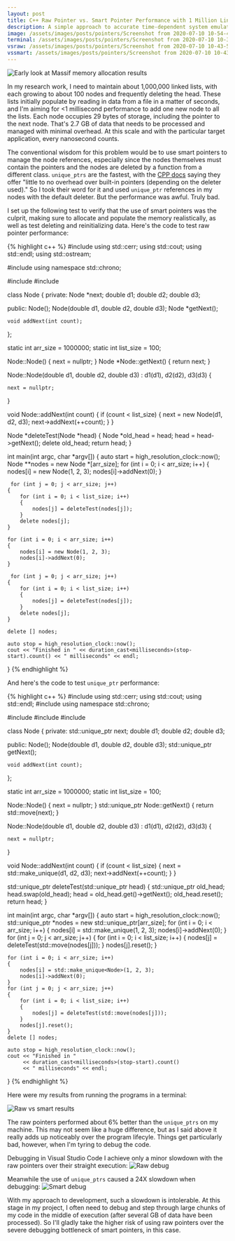 ```yaml
---
layout: post
title: C++ Raw Pointer vs. Smart Pointer Performance with 1 Million Linked Lists
description: A simple approach to accurate time-dependent system emulation
image: /assets/images/posts/pointers/Screenshot from 2020-07-10 10-54-47.png
terminal: /assets/images/posts/pointers/Screenshot from 2020-07-10 10-35-26.png
vsraw: /assets/images/posts/pointers/Screenshot from 2020-07-10 10-43-54.png
vssmart: /assets/images/posts/pointers/Screenshot from 2020-07-10 10-43-23.png
---
```


<img src="{{ page.image }}" alt="Early look at Massif memory allocation results" class="center">

In my research work, I need to maintain about 1,000,000 linked lists, with each growing to about 100 nodes and frequently deleting the head. These lists initially populate by reading in data from a file in a matter of seconds, and I'm aiming for <1 millisecond performance to add one new node to all the lists. Each node occupies 29 bytes of storage, including the pointer to the next node. That's 2.7 GB of data that needs to be processed and managed with minimal overhead. At this scale and with the particular target application, every nanosecond counts.

The conventional wisdom for this problem would be to use smart pointers to manage the node references, especially since the nodes themselves must contain the pointers and the nodes are deleted by a function from a different class. <code>unique_ptrs</code> are the fastest, with the  <a href="http://www.cplusplus.com/reference/memory/unique_ptr/" targe="_blank">CPP docs</a> saying they offer "little to no overhead over built-in pointers (depending on the deleter used)." So I took their word for it and used <code>unique_ptr</code> references in my nodes with the default deleter. But the performance was awful. Truly bad.

I set up the following test to verify that the use of smart pointers was the culprit, making sure to allocate and populate the memory realistically, as well as test deleting and reinitializing data. Here's the code to test raw pointer performance:

{% highlight c++ %}
#include <iostream>
using std::cerr;
using std::cout;
using std::endl;
using std::ostream;

#include <chrono> 
using namespace std::chrono; 
  
#include <array>
#include <cstdint>

class Node
{
private:
    Node *next;
    double d1;
    double d2;
    double d3;

public:
    Node();
    Node(double d1, double d2, double d3);
    Node *getNext();

    void addNext(int count);
};

static int arr_size = 1000000;
static int list_size = 100;

Node::Node()
{
    next = nullptr;
}
Node *Node::getNext()
{
    return next;
}

Node::Node(double d1, double d2, double d3) : d1(d1), d2(d2), d3(d3)
{

    next = nullptr;
}

void Node::addNext(int count)
{
    if (count < list_size)
    {
        next = new Node(d1, d2, d3);
        next->addNext(++count);
    }
}

Node *deleteTest(Node *head)
{
    Node *old_head = head;
    head = head->getNext();
    delete old_head;
    return head;
}

int main(int argc, char *argv[])
{
    auto start = high_resolution_clock::now(); 
    Node **nodes = new Node *[arr_size];
    for (int i = 0; i < arr_size; i++)
    {
        nodes[i] = new Node(1, 2, 3);
        nodes[i]->addNext(0);
    }

     for (int j = 0; j < arr_size; j++)
    {
        for (int i = 0; i < list_size; i++)
        {
            nodes[j] = deleteTest(nodes[j]);
        }
        delete nodes[j];
    }

    for (int i = 0; i < arr_size; i++)
    {
        nodes[i] = new Node(1, 2, 3);
        nodes[i]->addNext(0);
    }

     for (int j = 0; j < arr_size; j++)
    {
        for (int i = 0; i < list_size; i++)
        {
            nodes[j] = deleteTest(nodes[j]);
        }
        delete nodes[j];
    }

    delete [] nodes;
    
    auto stop = high_resolution_clock::now(); 
    cout << "Finished in " << duration_cast<milliseconds>(stop-start).count() << " milliseconds" << endl;
}
{% endhighlight %}

And here's the code to test <code>unique_ptr</code> performance:

{% highlight c++ %}
#include <iostream>
using std::cerr;
using std::cout;
using std::endl;
#include <chrono> 
using namespace std::chrono; 

#include <iomanip>
#include <array>
#include <cstdint>

class Node
{
private:
    std::unique_ptr<Node> next;
    double d1;
    double d2;
    double d3;

public:
    Node();
    Node(double d1, double d2, double d3);
    std::unique_ptr<Node> getNext();

    void addNext(int count);
};

static int arr_size = 1000000;
static int list_size = 100;

Node::Node()
{
    next = nullptr;
}
std::unique_ptr<Node> Node::getNext()
{
    return std::move(next);
}

Node::Node(double d1, double d2, double d3) : d1(d1), d2(d2), d3(d3)
{

    next = nullptr;
}

void Node::addNext(int count)
{
    if (count < list_size)
    {
        next = std::make_unique<Node>(d1, d2, d3);
        next->addNext(++count);
    }
}

std::unique_ptr<Node> deleteTest(std::unique_ptr<Node> head)
{
    std::unique_ptr<Node> old_head;
    head.swap(old_head);
    head = old_head.get()->getNext();
    old_head.reset();
    return head;
}

int main(int argc, char *argv[])
{
    auto start = high_resolution_clock::now(); 
    std::unique_ptr<Node> *nodes = new std::unique_ptr<Node>[arr_size];
    for (int i = 0; i < arr_size; i++)
    {
        nodes[i] = std::make_unique<Node>(1, 2, 3);
        nodes[i]->addNext(0);
    }
    for (int j = 0; j < arr_size; j++)
    {
        for (int i = 0; i < list_size; i++)
        {
            nodes[j] = deleteTest(std::move(nodes[j]));
        }
        nodes[j].reset();
    }

    for (int i = 0; i < arr_size; i++)
    {
        nodes[i] = std::make_unique<Node>(1, 2, 3);
        nodes[i]->addNext(0);
    }
    for (int j = 0; j < arr_size; j++)
    {
        for (int i = 0; i < list_size; i++)
        {
            nodes[j] = deleteTest(std::move(nodes[j]));
        }
        nodes[j].reset();
    }    
    delete [] nodes;
    
    auto stop = high_resolution_clock::now(); 
    cout << "Finished in " 
         << duration_cast<milliseconds>(stop-start).count() 
         << " milliseconds" << endl;
}
{% endhighlight %}

Here were my results from running the programs in a terminal:

<img src="{{ page.terminal }}" alt="Raw vs smart results" class="center">

The raw pointers performed about 6% better than the <code>unique_ptrs</code> on my machine. This may not seem like a huge difference, but as I said above it really adds up noticeably over the program lifecyle. Things get particularly bad, however, when I'm tyring to debug the code. 

Debugging in Visual Studio Code I achieve only a minor slowdown with the raw pointers over their straight execution:
<img src="{{ page.vsraw }}" alt="Raw debug" class="center">

Meanwhile the use of <code>unique_ptrs</code> caused a 24X slowdown when debugging:
<img src="{{ page.vssmart }}" alt="Smart debug" class="center">

With my approach to development, such a slowdown is intolerable. At this stage in my project, I often need to debug and step through large chunks of my code in the middle of execution (after several GB of data have been processed). So I'll gladly take the higher risk of using raw pointers over the severe debugging bottleneck of smart pointers, in this case.